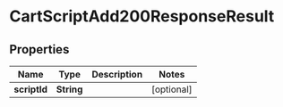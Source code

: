 

# CartScriptAdd200ResponseResult

## Properties

Name | Type | Description | Notes
------------ | ------------- | ------------- | -------------
**scriptId** | **String** |  |  [optional]




